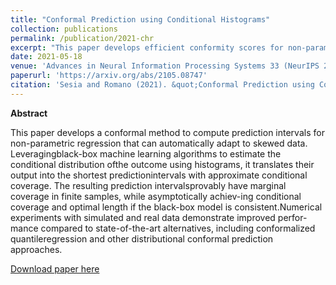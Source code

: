 ```yaml
---
title: "Conformal Prediction using Conditional Histograms"
collection: publications
permalink: /publication/2021-chr
excerpt: "This paper develops efficient conformity scores for non-parametric regression."
date: 2021-05-18
venue: 'Advances in Neural Information Processing Systems 33 (NeurIPS 2021, spotlight presentation)'
paperurl: 'https://arxiv.org/abs/2105.08747'
citation: 'Sesia and Romano (2021). &quot;Conformal Prediction using Conditional Histograms.&quot; <i>arXiv</i>.'
---
```


**Abstract**

This paper develops a conformal method to compute prediction intervals for non-parametric regression that can automatically adapt to skewed data.  Leveragingblack-box machine learning algorithms to estimate the conditional distribution ofthe outcome using histograms, it translates their output into the shortest predictionintervals with approximate conditional coverage. The resulting prediction intervalsprovably have marginal coverage in finite samples, while asymptotically achiev-ing conditional coverage and optimal length if the black-box model is consistent.Numerical experiments with simulated and real data demonstrate improved perfor-mance compared to state-of-the-art alternatives, including conformalized quantileregression and other distributional conformal prediction approaches.

[Download paper here](http://msesia.github.io/files/chr.pdf)